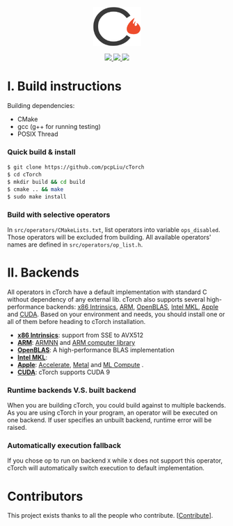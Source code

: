<p align="center">
  <img src="https://github.com/pcpLiu/cTorch/blob/master/logo.png" height="90">
</p>

<p align="center">
  <a href="https://github.com/pcpLiu/cTorch/actions">
    <img src="https://github.com/pcpLiu/cTorch/workflows/build%20&%20test/badge.svg">
  </a>
  <a href="https://codecov.io/gh/pcpLiu/cTorch">
    <img src="https://codecov.io/gh/pcpLiu/cTorch/branch/master/graph/badge.svg?token=G7rBTxAEAe" />
  </a>
  <a>
    <img src="https://img.shields.io/badge/license-MIT-lightgrey">
  </a>
</p>

# I. Build instructions

Building dependencies:

- CMake
- gcc (g++ for running testing)
- POSIX Thread

### Quick build & install

```bash
$ git clone https://github.com/pcpLiu/cTorch
$ cd cTorch
$ mkdir build && cd build
$ cmake .. && make
$ sudo make install
```

### Build with selective operators

In `src/operators/CMakeLists.txt`, list operators into variable `ops_disabled`.
Those operators will be excluded from building.
All available operators' names are defined in `src/operators/op_list.h`.

# II. Backends

All operators in cTorch have a default implementation with standard C without dependency of any external lib.
cTorch also supports several high-performance backends: [x86 Intrinsics](), [ARM](), [OpenBLAS](), [Intel MKL](), [Apple]() and [CUDA]().
Based on your environment and needs, you should install one or all of them before heading to cTorch installation.

- [**x86 Intrinsics**](): support from SSE to AVX512
- [**ARM**](): [ARMNN]() and [ARM computer library]()
- [**OpenBLAS**](): A high-performance BLAS implementation
- [**Intel MKL**]():
- [**Apple**](): [Accelerate](https://developer.apple.com/documentation/accelerate), [Metal](https://developer.apple.com/documentation/metal) and [ML Compute](https://developer.apple.com/documentation/mlcompute) .
- [**CUDA**](): cTorch supports CUDA 9

### Runtime backends V.S. built backend

When you are building cTorch, you could build against to multiple backends.
As you are using cTorch in your program, an operator will be executed on one backend.
If user specifies an unbuilt backend, runtime error will be raised.

### Automatically execution fallback

If you chose op to run on backend `X` while `X` does not support this operator, cTorch will
automatically switch execution to default implementation.

# Contributors

This project exists thanks to all the people who contribute. [[Contribute](CONTRIBUTING.md)].
